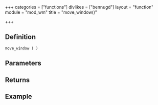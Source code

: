 +++
categories = ["functions"]
divlikes = ["bennugd"]
layout = "function"
module = "mod_wm"
title = "move_window()"

+++

## Definition

    move_window ( )

## Parameters

## Returns

## Example
